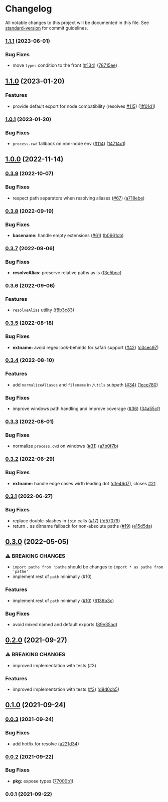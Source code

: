 # Changelog

All notable changes to this project will be documented in this file. See [standard-version](https://github.com/conventional-changelog/standard-version) for commit guidelines.

### [1.1.1](https://github.com/unjs/pathe/compare/v1.1.0...v1.1.1) (2023-06-01)


### Bug Fixes

* move `types` condition to the front ([#134](https://github.com/unjs/pathe/issues/134)) ([78715ee](https://github.com/unjs/pathe/commit/78715ee7886270cb6a86c6b6c5bbc6f8c83908a4))

## [1.1.0](https://github.com/unjs/pathe/compare/v1.0.1...v1.1.0) (2023-01-20)


### Features

* provide default export for node compatibility (resolves [#115](https://github.com/unjs/pathe/issues/115)) ([1ff01d1](https://github.com/unjs/pathe/commit/1ff01d10212c9a9558a23151586c9a3c85d2b5aa))

### [1.0.1](https://github.com/unjs/pathe/compare/v1.0.0...v1.0.1) (2023-01-20)


### Bug Fixes

* `process.cwd` fallback on non-node env ([#114](https://github.com/unjs/pathe/issues/114)) ([14714c1](https://github.com/unjs/pathe/commit/14714c144e0409e4877312c74d16c1e517b01f38))

## [1.0.0](https://github.com/unjs/pathe/compare/v0.3.9...v1.0.0) (2022-11-14)

### [0.3.9](https://github.com/unjs/pathe/compare/v0.3.8...v0.3.9) (2022-10-07)


### Bug Fixes

* respect path separators when resolving aliases ([#67](https://github.com/unjs/pathe/issues/67)) ([a718ebe](https://github.com/unjs/pathe/commit/a718ebeefc5d3a1b6ae264e356735add1db6142c))

### [0.3.8](https://github.com/unjs/pathe/compare/v0.3.7...v0.3.8) (2022-09-19)


### Bug Fixes

* **basename:** handle empty extensions ([#61](https://github.com/unjs/pathe/issues/61)) ([b0661cb](https://github.com/unjs/pathe/commit/b0661cbe62d249cf02e12982011ca987373c628f))

### [0.3.7](https://github.com/unjs/pathe/compare/v0.3.6...v0.3.7) (2022-09-06)


### Bug Fixes

* **resolveAlias:** preserve relative paths as is ([f3e5bcc](https://github.com/unjs/pathe/commit/f3e5bcc9c277ff4c9e6aeebdbdb19f9f26e1f62b))

### [0.3.6](https://github.com/unjs/pathe/compare/v0.3.5...v0.3.6) (2022-09-06)


### Features

* `resolveAlias` utility ([f8b3c83](https://github.com/unjs/pathe/commit/f8b3c8334b43f222a637bb2ee922f2d10815b35d))

### [0.3.5](https://github.com/unjs/pathe/compare/v0.3.4...v0.3.5) (2022-08-18)


### Bug Fixes

* **extname:** avoid regex look-behinds for safari support ([#42](https://github.com/unjs/pathe/issues/42)) ([c0cec97](https://github.com/unjs/pathe/commit/c0cec976375514bc4b2239b7fde1314e5c83583e))

### [0.3.4](https://github.com/unjs/pathe/compare/v0.3.3...v0.3.4) (2022-08-10)


### Features

* add `normalizeAliases` and `filename` in `/utils` subpath ([#34](https://github.com/unjs/pathe/issues/34)) ([1ece780](https://github.com/unjs/pathe/commit/1ece780a7568d2151c4f839481759997101a0e93))


### Bug Fixes

* improve windows path handling and improve coverage ([#36](https://github.com/unjs/pathe/issues/36)) ([34a55cf](https://github.com/unjs/pathe/commit/34a55cf41c9da75d63bff9abc3d5b0b50068b6ac))

### [0.3.3](https://github.com/unjs/pathe/compare/v0.3.2...v0.3.3) (2022-08-01)


### Bug Fixes

* normalize `process.cwd` on windows ([#31](https://github.com/unjs/pathe/issues/31)) ([a7b0f7b](https://github.com/unjs/pathe/commit/a7b0f7bcf150f82bc9e98109fb52bf394dfdc7ae))

### [0.3.2](https://github.com/unjs/pathe/compare/v0.3.1...v0.3.2) (2022-06-29)


### Bug Fixes

* **extname:** handle edge cases wirth leading dot ([dfe46d7](https://github.com/unjs/pathe/commit/dfe46d79035dd7302bb55b84cc445db07e8dde7f)), closes [#21](https://github.com/unjs/pathe/issues/21)

### [0.3.1](https://github.com/unjs/pathe/compare/v0.3.0...v0.3.1) (2022-06-27)


### Bug Fixes

* replace double-slashes in `join` calls ([#17](https://github.com/unjs/pathe/issues/17)) ([fd57079](https://github.com/unjs/pathe/commit/fd57079ac8ac597b31c4e5f3dd56a2d39eae20a6))
* return `.` as dirname fallback for non-absolute paths ([#19](https://github.com/unjs/pathe/issues/19)) ([e15d5da](https://github.com/unjs/pathe/commit/e15d5da0efba221209190deb2f3f98466f135d78))

## [0.3.0](https://github.com/unjs/pathe/compare/v0.2.0...v0.3.0) (2022-05-05)


### ⚠ BREAKING CHANGES

* `import pathe from 'pathe` should be changes to `import * as pathe from 'pathe'`
* implement rest of `path` minimally  (#10)

### Features

* implement rest of `path` minimally  ([#10](https://github.com/unjs/pathe/issues/10)) ([6136b3c](https://github.com/unjs/pathe/commit/6136b3ca9c1c26ec2a0002b24f08f8dcf28a78af))


### Bug Fixes

* avoid mixed named and default exports ([89e35ad](https://github.com/unjs/pathe/commit/89e35adbdc6921b362cad6b67bbff30fb58ce73e))

## [0.2.0](https://github.com/unjs/pathe/compare/v0.1.0...v0.2.0) (2021-09-27)


### ⚠ BREAKING CHANGES

* improved implementation with tests (#3)

### Features

* improved implementation with tests ([#3](https://github.com/unjs/pathe/issues/3)) ([d8d0cb5](https://github.com/unjs/pathe/commit/d8d0cb51dbca7295248c36f93510738057f2828d))

## [0.1.0](https://github.com/unjs/pathe/compare/v0.0.3...v0.1.0) (2021-09-24)

### [0.0.3](https://github.com/unjs/pathe/compare/v0.0.2...v0.0.3) (2021-09-24)


### Bug Fixes

* add hotfix for resolve ([a221d34](https://github.com/unjs/pathe/commit/a221d3468c81802da03823bd606de70a524a7b55))

### [0.0.2](https://github.com/unjs/pathe/compare/v0.0.1...v0.0.2) (2021-09-22)


### Bug Fixes

* **pkg:** expose types ([77000b1](https://github.com/unjs/pathe/commit/77000b1a45780fd62c93dc71d8264f10d97af864))

### 0.0.1 (2021-09-22)
